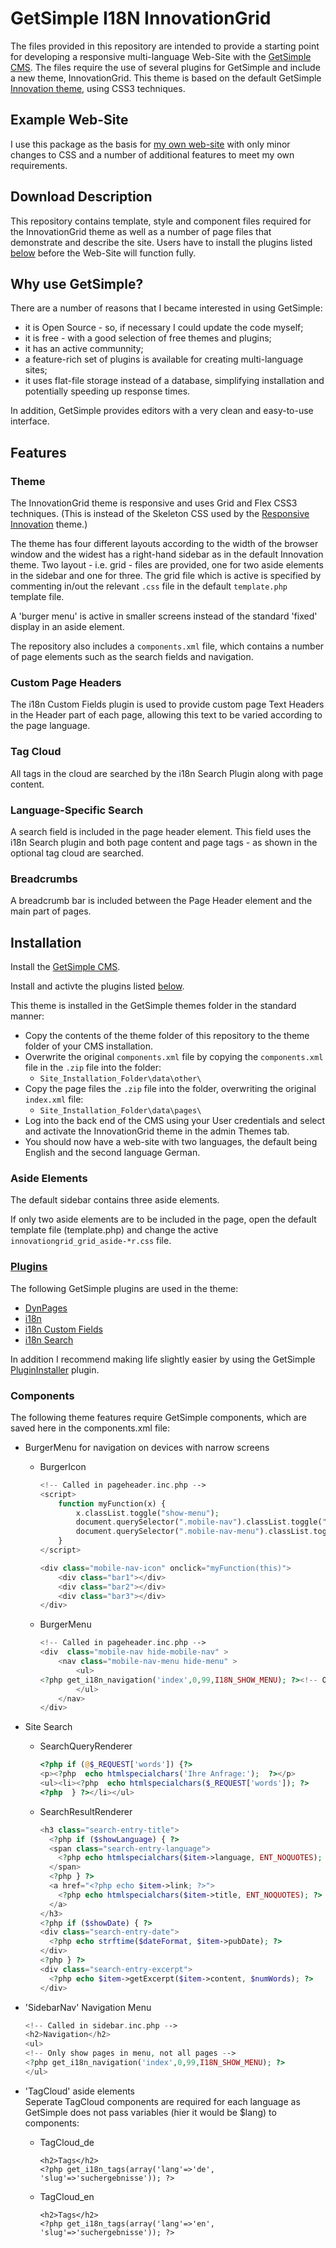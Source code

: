 # GetSimple I18N InnovationGrid

The files provided in this repository are intended to provide a starting point for developing a responsive multi-language Web-Site with the [GetSimple CMS](http://get-simple.info). The files require the use of several plugins for GetSimple and include a new theme, InnovationGrid. This theme is based on the default GetSimple [Innovation theme](http://get-simple.info/extend/theme/innovation-theme/104/), using CSS3 techniques.

## Example Web-Site

I use this package as the basis for [my own web-site](http://www.alan-amos.de) with only minor changes to CSS and a number of additional features to meet my own requirements.

## Download Description

This repository contains template, style and component files required for the InnovationGrid theme as well as a number of page files that demonstrate and describe the site.
Users have to install the plugins listed [below](#plugins) before the Web-Site will function fully.

## Why use GetSimple?

There are a number of reasons that I became interested in using GetSimple:
* it is Open Source - so, if necessary I could update the code myself;
* it is free - with a good selection of free themes and plugins;
* it has an active communnity;
* a feature-rich set of plugins is available for creating multi-language sites; 
* it uses flat-file storage instead of a database, simplifying installation and potentially speeding up response times.

In addition, GetSimple provides editors with a very clean and easy-to-use interface.  

## Features

### Theme

The InnovationGrid theme is responsive and uses Grid and Flex CSS3 techniques. (This is instead of the Skeleton CSS used by the [Responsive Innovation](http://get-simple.info/extend/theme/responsive-innovation/615/) theme.)

The theme has four different layouts according to the width of the browser window and the widest has a right-hand sidebar as in the default Innovation theme. 
Two layout - i.e. grid - files are provided, one for two aside elements in the sidebar and one for three. The grid file which is active is specified by commenting in/out the relevant `.css` file in the default `template.php` template file.

A 'burger menu' is active in smaller screens instead of the standard 'fixed' display in an aside element.

The repository also includes a `components.xml` file, which contains a number of page elements such as the search fields and navigation.

### Custom Page Headers 

The i18n Custom Fields plugin is used to provide custom page Text Headers in the Header part of each page, allowing this text to be varied according to the page language. 

### Tag Cloud

All tags in the cloud are searched by the i18n Search Plugin along with page content.

### Language-Specific Search

A search field is included in the page header element. This field uses the i18n Search plugin and both page content and page tags - as shown in the optional tag cloud are searched. 

### Breadcrumbs

A breadcrumb bar is included between the Page Header element and the main part of pages. 

## Installation

Install the [GetSimple CMS](http://get-simple.info/download).

Install and activte the plugins listed [below](#plugins).

This theme is installed in the GetSimple themes folder in the standard manner: 
* Copy the contents of the theme folder of this repository to the theme folder of your CMS installation.
* Overwrite the original `components.xml` file by copying the `components.xml` file in the `.zip` file into the folder:
  * `Site_Installation_Folder\data\other\`
* Copy the page files the `.zip` file into the folder, overwriting the original `index.xml` file:
  * `Site_Installation_Folder\data\pages\`
* Log into the back end of the CMS using your User credentials and select and activate the InnovationGrid theme in the admin Themes tab.
* You should now have a web-site with two languages, the default being English and the second language German. 

### Aside Elements

The default sidebar contains three aside elements. 

If only two aside elements are to be included in the page, open the default template file (template.php) and change the active `innovationgrid_grid_aside-*r.css` file.

### [Plugins](#plugins)
The following GetSimple plugins are used in the theme:
* [DynPages](http://get-simple.info/extend/plugin/dynpages/81/)
* [i18n](http://get-simple.info/extend/plugin/i18n/69/)
* [i18n Custom Fields](http://get-simple.info/extend/plugin/i18n-custom-fields/100/)
* [i18n Search](http://get-simple.info/extend/plugin/i18n-search/82/)

In addition I recommend making life slightly easier by using the GetSimple [PluginInstaller](http://get-simple.info/extend/plugin/gs-plugin-installer/955/) plugin.

### Components
The following theme features require GetSimple components, which are saved here in the components.xml file:
* BurgerMenu for navigation on devices with narrow screens
  * BurgerIcon
    ```php
    <!-- Called in pageheader.inc.php -->
    <script>
        function myFunction(x) {
            x.classList.toggle("show-menu");
            document.querySelector(".mobile-nav").classList.toggle("hide-mobile-nav");
            document.querySelector(".mobile-nav-menu").classList.toggle("hide-menu");
        }
    </script>

    <div class="mobile-nav-icon" onclick="myFunction(this)">
        <div class="bar1"></div>
        <div class="bar2"></div>
        <div class="bar3"></div>
    </div>
    ```
  * BurgerMenu
    ```php
    <!-- Called in pageheader.inc.php -->
    <div  class="mobile-nav hide-mobile-nav" >
        <nav class="mobile-nav-menu hide-menu" >
            <ul>
    <?php get_i18n_navigation('index',0,99,I18N_SHOW_MENU); ?><!-- Only show pages in menu, not all pages -->
            </ul>
        </nav>
    </div>
    ```

* Site Search
  * SearchQueryRenderer
    ```php
    <?php if (@$_REQUEST['words']) {?>
    <p><?php  echo htmlspecialchars('Ihre Anfrage:');  ?></p>
    <ul><li><?php  echo htmlspecialchars($_REQUEST['words']); ?>
    <?php  } ?></li></ul>
    ``` 
  * SearchResultRenderer
    ```php
    <h3 class="search-entry-title">
      <?php if ($showLanguage) { ?>
      <span class="search-entry-language">
        <?php echo htmlspecialchars($item->language, ENT_NOQUOTES); ?>
      </span>
      <?php } ?>
      <a href="<?php echo $item->link; ?>">
        <?php echo htmlspecialchars($item->title, ENT_NOQUOTES); ?>
      </a>
    </h3>
    <?php if ($showDate) { ?>
    <div class="search-entry-date">
      <?php echo strftime($dateFormat, $item->pubDate); ?>
    </div>
    <?php } ?>
    <div class="search-entry-excerpt">
      <?php echo $item->getExcerpt($item->content, $numWords); ?>
    </div>
    ```
* 'SidebarNav' Navigation Menu
  ```php
  <!-- Called in sidebar.inc.php -->
  <h2>Navigation</h2>
  <ul>
  <!-- Only show pages in menu, not all pages -->
  <?php get_i18n_navigation('index',0,99,I18N_SHOW_MENU); ?>
  </ul>
  ```
* 'TagCloud' aside elements  
Seperate TagCloud components are required for each language as GetSimple does not pass variables (hier it would be $lang) to components:
  * TagCloud_de
    ```
    <h2>Tags</h2>
    <?php get_i18n_tags(array('lang'=>'de', 'slug'=>'suchergebnisse')); ?>
    ``` 
  * TagCloud_en
    ```
    <h2>Tags</h2>
    <?php get_i18n_tags(array('lang'=>'en', 'slug'=>'suchergebnisse')); ?>
    ```


